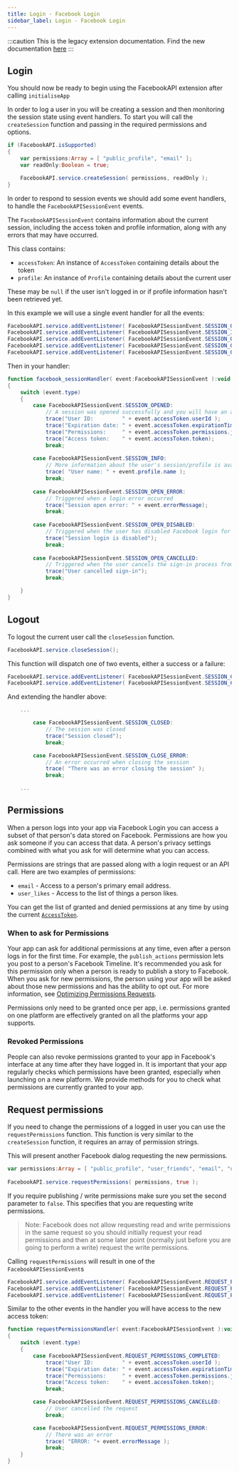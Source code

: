 ```yaml
---
title: Login - Facebook Login
sidebar_label: Login - Facebook Login
---
```


:::caution
This is the legacy extension documentation. Find the new documentation [here](../facebookapi/)
:::

## Login 

You should now be ready to begin using the FacebookAPI extension after calling `initialiseApp`

In order to log a user in you will be creating a session and then monitoring the session state 
using event handlers. To start you will call the `createSession` function and passing 
in the required permissions and options.


```actionscript
if (FacebookAPI.isSupported)
{
	var permissions:Array = [ "public_profile", "email" ];
	var readOnly:Boolean = true;

	FacebookAPI.service.createSession( permissions, readOnly );
}
```


In order to respond to session events we should add some event handlers, to handle the 
`FacebookAPISessionEvent` events. 

The `FacebookAPISessionEvent` contains information about the current session, 
including the access token and profile information, along with any errors that 
may have occurred.

This class contains:

- `accessToken`: An instance of `AccessToken` containing details about the token
- `profile`: An instance of `Profile` containing details about the current user

These may be `null` if the user isn't logged in or if profile information hasn't been retrieved yet.


In this example we will use a single event handler for all the events:

```actionscript
FacebookAPI.service.addEventListener( FacebookAPISessionEvent.SESSION_OPENED, facebook_sessionHandler );
FacebookAPI.service.addEventListener( FacebookAPISessionEvent.SESSION_INFO, facebook_sessionHandler );  
FacebookAPI.service.addEventListener( FacebookAPISessionEvent.SESSION_OPEN_ERROR, facebook_sessionHandler );
FacebookAPI.service.addEventListener( FacebookAPISessionEvent.SESSION_OPEN_DISABLED, facebook_sessionHandler );
FacebookAPI.service.addEventListener( FacebookAPISessionEvent.SESSION_OPEN_CANCELLED, facebook_sessionHandler );
```

Then in your handler:

```actionscript
function facebook_sessionHandler( event:FacebookAPISessionEvent ):void
{
	switch (event.type)
	{
		case FacebookAPISessionEvent.SESSION_OPENED:
			// A session was opened successfully and you will have an access token
			trace("User ID:         " + event.accessToken.userId );
			trace("Expiration date: " + event.accessToken.expirationTimestamp );
			trace("Permissions:     " + event.accessToken.permissions.join(", "));
			trace("Access token:    " + event.accessToken.token);
			break;
		
		case FacebookAPISessionEvent.SESSION_INFO:
			// More information about the user's session/profile is available
			trace( "User name: " + event.profile.name );
			break;
		
		case FacebookAPISessionEvent.SESSION_OPEN_ERROR:
			// Triggered when a login error occurred
			trace("Session open error: " + event.errorMessage);
			break;
		
		case FacebookAPISessionEvent.SESSION_OPEN_DISABLED:
			// Triggered when the user has disabled Facebook login for your application in iOS settings
			trace("Session login is disabled");
			break;
		
		case FacebookAPISessionEvent.SESSION_OPEN_CANCELLED:
			// Triggered when the user cancels the sign-in process from Facebook
			trace("User cancelled sign-in");
			break;

	}
}
```


## Logout

To logout the current user call the `closeSession` function.

```actionscript
FacebookAPI.service.closeSession();
```

This function will dispatch one of two events, either a success or a failure:

```actionscript
FacebookAPI.service.addEventListener( FacebookAPISessionEvent.SESSION_CLOSED, facebook_sessionHandler );
FacebookAPI.service.addEventListener( FacebookAPISessionEvent.SESSION_CLOSE_ERROR, facebook_sessionHandler );
```

And extending the handler above:

```actionscript
	...

		case FacebookAPISessionEvent.SESSION_CLOSED:
			// The session was closed
			trace("Session closed");
			break;

		case FacebookAPISessionEvent.SESSION_CLOSE_ERROR:
			// An error occurred when closing the session
			trace( "There was an error closing the session" );
			break;

	...
```


## Permissions

When a person logs into your app via Facebook Login you can access a subset 
of that person's data stored on Facebook. Permissions are how you ask someone 
if you can access that data. A person's privacy settings combined with what 
you ask for will determine what you can access.

Permissions are strings that are passed along with a login request or an API 
call. Here are two examples of permissions:

- `email` - Access to a person's primary email address.
- `user_likes` - Access to the list of things a person likes.

You can get the list of granted and denied permissions at any time by using 
the current [`AccessToken`](login---access-token).


### When to ask for Permissions

Your app can ask for additional permissions at any time, even after a person 
logs in for the first time. For example, the `publish_actions` permission 
lets you post to a person's Facebook Timeline. It's recommended you ask for 
this permission only when a person is ready to publish a story to Facebook. 
When you ask for new permissions, the person using your app will be asked 
about those new permissions and has the ability to opt out. For more information, 
see [Optimizing Permissions Requests](https://developers.facebook.com/docs/facebook-login/permissions/requesting-and-revoking/#optimizing).

Permissions only need to be granted once per app, i.e. permissions granted 
on one platform are effectively granted on all the platforms your app supports.


### Revoked Permissions

People can also revoke permissions granted to your app in Facebook's interface 
at any time after they have logged in. It is important that your app regularly 
checks which permissions have been granted, especially when launching on a new 
platform. We provide methods for you to check what permissions are currently 
granted to your app.






## Request permissions

If you need to change the permissions of a logged in user you can use the 
`requestPermissions` function. This function is very similar to the `createSession`
function, it requires an array of permission strings.

This will present another Facebook dialog requesting the new permissions.

```actionscript
var permissions:Array = [ "public_profile", "user_friends", "email", "user_about_me" ];
				
FacebookAPI.service.requestPermissions( permissions, true );
``` 

If you require publishing / write permissions make sure you set the second parameter 
to `false`. This specifies that you are requesting write permissions.


>
> Note: Facebook does not allow requesting read and write permissions in the 
> same request so you should initially request your read permissions and then
> at some later point (normally just before you are going to perform a write)
> request the write permissions.
>


Calling `requestPermissions` will result in one of the `FacebookAPISessionEvent`s

```actionscript
FacebookAPI.service.addEventListener( FacebookAPISessionEvent.REQUEST_PERMISSIONS_COMPLETED, requestPermissionsHandler );
FacebookAPI.service.addEventListener( FacebookAPISessionEvent.REQUEST_PERMISSIONS_CANCELLED, requestPermissionsHandler );
FacebookAPI.service.addEventListener( FacebookAPISessionEvent.REQUEST_PERMISSIONS_ERROR, requestPermissionsHandler );
```

Similar to the other events in the handler you will have access to the new access token:

```actionscript
function requestPermissionsHandler( event:FacebookAPISessionEvent ):void 
{
	switch (event.type)
	{
		case FacebookAPISessionEvent.REQUEST_PERMISSIONS_COMPLETED:
			trace("User ID:         " + event.accessToken.userId );
			trace("Expiration date: " + event.accessToken.expirationTimestamp );
			trace("Permissions:     " + event.accessToken.permissions.join(", "));
			trace("Access token:    " + event.accessToken.token);
			break;

		case FacebookAPISessionEvent.REQUEST_PERMISSIONS_CANCELLED:
			// User cancelled the request
			break;

		case FacebookAPISessionEvent.REQUEST_PERMISSIONS_ERROR:
			// There was an error
			trace( "ERROR: "+ event.errorMessage );
			break;
	}
} 
```

